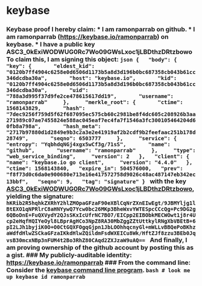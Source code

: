 # keybase
### Keybase proof  I hereby claim:    * I am ramonparrab on github.   * I am ramonparrab (https://keybase.io/ramonparrab) on keybase.   * I have a public key ASC3_0kExiWODWUG0Rc7Wo09GWsLxoc1jLBDthzDRtzbowo  To claim this, I am signing this object:  ```json {   "body": {     "key": {       "eldest_kid": "0120b7ff4904c6258e0d6506d1173b5a8d3d196b0bc687358cb043b61cc346dcdba30a",       "host": "keybase.io",       "kid": "0120b7ff4904c6258e0d6506d1173b5a8d3d196b0bc687358cb043b61cc346dcdba30a",       "uid": "788a3d995f37d9fe2ce478615617dd19",       "username": "ramonparrab"     },     "merkle_root": {       "ctime": 1568143829,       "hash": "7dec9256f759d5f62f687095ec575cb60c2981be8f4dc605c208926b3aa271989c07ae7455824e588ac045eaf7ec4fa7f1546a3fc300105464204d60fb8a798a",       "hash_meta": "2717b97880d1d2849e9b3c2a3e2e41919af2b2cdf9b2feefaac251b178d28749",       "seqno": 6503777     },     "service": {       "entropy": "YqbhdqNGj4xgx5wCf3g/71sS",       "name": "github",       "username": "ramonparrab"     },     "type": "web_service_binding",     "version": 2   },   "client": {     "name": "keybase.io go client",     "version": "4.4.0"   },   "ctime": 1568143840,   "expire_in": 504576000,   "prev": "f8f73d0c6da0e900680e713e16e417572758d9026c48ac487147eb342ec13bbf",   "seqno": 9,   "tag": "signature" } ```  with the key [ASC3_0kExiWODWUG0Rc7Wo09GWsLxoc1jLBDthzDRtzbowo](https://keybase.io/ramonparrab), yielding the signature:  ``` hKRib2R5hqhkZXRhY2hlZMOpaGFzaF90eXBlCqNrZXnEIwEgt/9JBMYljg1lBtEXO1qNPRlrC8aHNYywQ7Ycw0bc26MKp3BheWxvYWTESpcCCcQg+Pc9DG2g6QBoDnE+FuQXVydY2QJsSKxIcUfrNC7BO7/EICpp2EIBObkMECWOwt1j8r4Ucp2eHqfHQIYeOyl8LBprAgHCo3NpZ8RA30MbZggZZtUttkylRNgXbVBEtB+6pI2LJh1byjiK0O+O0CtGQXFOgqGjpn1JbLOOhhqcnyGl+mWLLvBBQePoBKhzaWdfdHlwZSCkaGFzaIKkdHlwZQildmFsdWXEICu8Wk/HftZJf8zzu3BEb0JqvsB30mcxNBp3nFUM4t2Bo3RhZ80CAqd2ZXJzaW9uAQ==  ```  And finally, I am proving ownership of the github account by posting this as a gist.  ### My publicly-auditable identity:  https://keybase.io/ramonparrab  ### From the command line:  Consider the [keybase command line program](https://keybase.io/download).  ```bash # look me up keybase id ramonparrab ```
